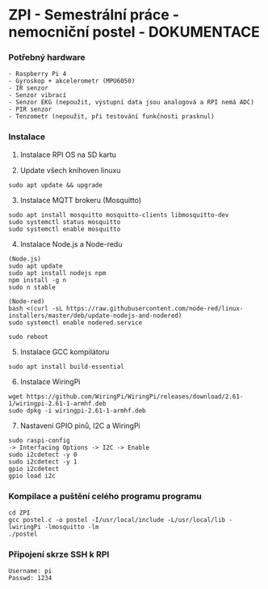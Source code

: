 # ZPI - Semestrální práce - nemocniční postel - DOKUMENTACE

### Potřebný hardware
```
- Raspberry Pi 4
- Gyroskop + akcelerometr (MPU6050)
- IR senzor
- Senzor vibrací
- Senzor EKG (nepoužit, výstupní data jsou analogová a RPI nemá ADC)
- PIR senzor
- Tenzometr (nepoužit, při testování funkčnosti prasknul)
```

### Instalace

1. Instalace RPI OS na SD kartu

2. Update všech knihoven linuxu
```
sudo apt update && upgrade
``` 

3. Instalace MQTT brokeru (Mosquitto)
```
sudo apt install mosquitto mosquitto-clients libmosquitto-dev
sudo systemctl status mosquitto
sudo systemctl enable mosquitto
```

4. Instalace Node.js a Node-redu
```
(Node.js)
sudo apt update
sudo apt install nodejs npm
npm install -g n
sudo n stable

(Node-red)
bash <(curl -sL https://raw.githubusercontent.com/node-red/linux-installers/master/deb/update-nodejs-and-nodered)
sudo systemctl enable nodered.service

sudo reboot
```

5. Instalace GCC kompilátoru
```
sudo apt install build-essential
```

6. Instalace WiringPi
```
wget https://github.com/WiringPi/WiringPi/releases/download/2.61-1/wiringpi-2.61-1-armhf.deb
sudo dpkg -i wiringpi-2.61-1-armhf.deb
```

7. Nastavení GPIO pinů, I2C a WiringPi
```
sudo raspi-config
-> Interfacing Options -> I2C -> Enable
sudo i2cdetect -y 0
sudo i2cdetect -y 1
gpio i2cdetect
gpio load i2c
```

### Kompilace a puštění celého programu programu
```
cd ZPI
gcc postel.c -o postel -I/usr/local/include -L/usr/local/lib -lwiringPi -lmosquitto -lm
./postel
```

### Připojení skrze SSH k RPI
```
Username: pi
Passwd: 1234
```
